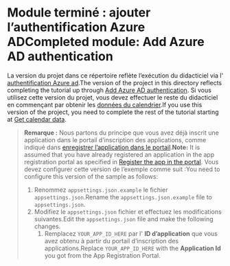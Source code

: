 # <a name="completed-module-add-azure-ad-authentication"></a><span data-ttu-id="bffd4-101">Module terminé : ajouter l’authentification Azure AD</span><span class="sxs-lookup"><span data-stu-id="bffd4-101">Completed module: Add Azure AD authentication</span></span>

<span data-ttu-id="bffd4-102">La version du projet dans ce répertoire reflète l’exécution du didacticiel via l' [authentification Azure ad](https://docs.microsoft.com/graph/tutorials/dotnet-core?tutorial-step=3).</span><span class="sxs-lookup"><span data-stu-id="bffd4-102">The version of the project in this directory reflects completing the tutorial up through [Add Azure AD authentication](https://docs.microsoft.com/graph/tutorials/dotnet-core?tutorial-step=3).</span></span> <span data-ttu-id="bffd4-103">Si vous utilisez cette version du projet, vous devez effectuer le reste du didacticiel en commençant par obtenir les [données du calendrier](https://docs.microsoft.com/graph/tutorials/dotnet-core?tutorial-step=4).</span><span class="sxs-lookup"><span data-stu-id="bffd4-103">If you use this version of the project, you need to complete the rest of the tutorial starting at [Get calendar data](https://docs.microsoft.com/graph/tutorials/dotnet-core?tutorial-step=4).</span></span>

> <span data-ttu-id="bffd4-104">**Remarque :** Nous partons du principe que vous avez déjà inscrit une application dans le portail d’inscription des applications, comme indiqué dans [enregistrer l’application dans le portail](https://docs.microsoft.com/graph/tutorials/dotnet-core?tutorial-step=2).</span><span class="sxs-lookup"><span data-stu-id="bffd4-104">**Note:** It is assumed that you have already registered an application in the app registration portal as specified in [Register the app in the portal](https://docs.microsoft.com/graph/tutorials/dotnet-core?tutorial-step=2).</span></span> <span data-ttu-id="bffd4-105">Vous devez configurer cette version de l’exemple comme suit :</span><span class="sxs-lookup"><span data-stu-id="bffd4-105">You need to configure this version of the sample as follows:</span></span>
>
> 1. <span data-ttu-id="bffd4-106">Renommez `appsettings.json.example` le fichier `appsettings.json`.</span><span class="sxs-lookup"><span data-stu-id="bffd4-106">Rename the `appsettings.json.example` file to `appsettings.json`.</span></span>
> 1. <span data-ttu-id="bffd4-107">Modifiez le `appsettings.json` fichier et effectuez les modifications suivantes.</span><span class="sxs-lookup"><span data-stu-id="bffd4-107">Edit the `appsettings.json` file and make the following changes.</span></span>
>     1. <span data-ttu-id="bffd4-108">Remplacez `YOUR_APP_ID_HERE` par l' **ID d’application** que vous avez obtenu à partir du portail d’inscription des applications.</span><span class="sxs-lookup"><span data-stu-id="bffd4-108">Replace `YOUR_APP_ID_HERE` with the **Application Id** you got from the App Registration Portal.</span></span>
